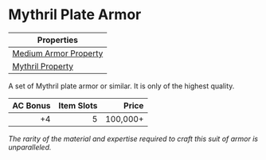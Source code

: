 # Mythril Plate Armor

| Properties                                                                  |
| --------------------------------------------------------------------------- |
| [Medium Armor Property](../../Armor%20Properties/Medium%20Armor%20Property.md) |
| [Mythril Property](../../Material%20Properties/Mythril%20Property.md)    |

A set of Mythril plate armor or similar. It is only of the highest quality.

| AC Bonus | Item Slots |    Price |
| -------: | ---------: | -------: |
|       +4 |          5 | 100,000+ |

*The rarity of the material and expertise required to craft this suit of armor is unparalleled.*
